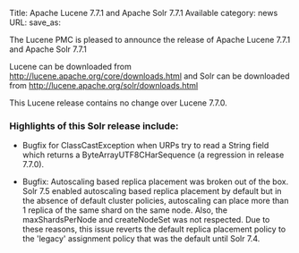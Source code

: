 Title: Apache Lucene 7.7.1 and Apache Solr 7.7.1 Available
category: news
URL: 
save_as: 

The Lucene PMC is pleased to announce the release of Apache Lucene 7.7.1 and Apache Solr 7.7.1

Lucene can be downloaded from <http://lucene.apache.org/core/downloads.html>
and Solr can be downloaded from <http://lucene.apache.org/solr/downloads.html>

This Lucene release contains no change over Lucene 7.7.0.

### Highlights of this Solr release include:

 * Bugfix for ClassCastException when URPs try to read a String field which returns a ByteArrayUTF8CHarSequence (a
   regression in release 7.7.0).

 * Bugfix: Autoscaling based replica placement was broken out of the box. Solr 7.5 enabled autoscaling based replica
   placement by default but in the absence of default cluster policies, autoscaling can place more than 1 replica of the
   same shard on the same node. Also, the maxShardsPerNode and createNodeSet was not respected. Due to these reasons,
   this issue reverts the default replica placement policy to the 'legacy' assignment policy that was the default until
   Solr 7.4.


